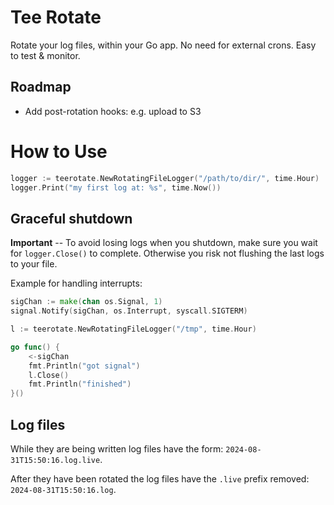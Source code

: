 # Tee Rotate
Rotate your log files, within your Go app. No need for external crons. Easy to test & monitor.

## Roadmap
* Add post-rotation hooks: e.g. upload to S3

# How to Use
```go
logger := teerotate.NewRotatingFileLogger("/path/to/dir/", time.Hour)
logger.Print("my first log at: %s", time.Now())
```

## Graceful shutdown
**Important** -- To avoid losing logs when you shutdown, make sure you wait for `logger.Close()` to complete.
Otherwise you risk not flushing the last logs to your file.

Example for handling interrupts:

```go
sigChan := make(chan os.Signal, 1)
signal.Notify(sigChan, os.Interrupt, syscall.SIGTERM)

l := teerotate.NewRotatingFileLogger("/tmp", time.Hour)

go func() {
	<-sigChan
	fmt.Println("got signal")
	l.Close()
	fmt.Println("finished")
}()
```

## Log files
While they are being written log files have the form: `2024-08-31T15:50:16.log.live`.

After they have been rotated the log files have the `.live` prefix removed: `2024-08-31T15:50:16.log`.

